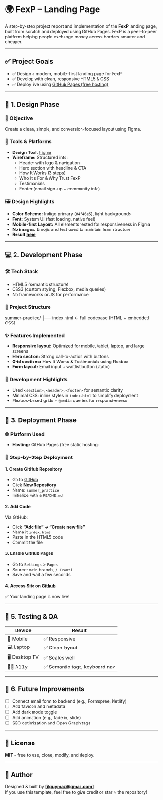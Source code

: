 # 🌍 FexP – Landing Page

A step-by-step project report and implementation of the **FexP** landing page, built from scratch and deployed using GitHub Pages. FexP is a peer-to-peer platform helping people exchange money across borders smarter and cheaper.

---

## ✅ Project Goals

- ✅ Design a modern, mobile-first landing page for FexP
- ✅ Develop with clean, responsive HTML5 & CSS
- ✅ Deploy live using [GitHub Pages (free hosting)](https://itguymax.github.io/summer_practice/)

---

## 🧩 1. Design Phase

### 🎯 Objective

Create a clean, simple, and conversion-focused layout using Figma.

### 📐 Tools & Platforms

- **Design Tool:** [Figma](https://figma.com)
- **Wireframe:** Structured into:
  - Header with logo & navigation
  - Hero section with headline & CTA
  - How It Works (3 steps)
  - Who It's For & Why Trust FexP
  - Testimonials
  - Footer (email sign-up + community info)

### 🖼️ Design Highlights

- **Color Scheme:** Indigo primary (`#4f46e5`), light backgrounds
- **Font:** System UI (fast loading, native feel)
- **Mobile-first Layout:** All elements tested for responsiveness in Figma
- **No images:** Emojis and text used to maintain lean structure
- **Result [here](https://www.figma.com/design/wNBOpudtQBnpNOGkHiq8FW/Summer-Practice?node-id=11-2&t=3JYwSjFyO47X9sh5-0)**

---

## 💻 2. Development Phase

### 🛠️ Tech Stack

- HTML5 (semantic structure)
- CSS3 (custom styling, Flexbox, media queries)
- No frameworks or JS for performance

### 📁 Project Structure

summer-practice/
├── index.html ← Full codebase (HTML + embedded CSS)

### ✨ Features Implemented

- **Responsive layout:** Optimized for mobile, tablet, laptop, and large screens
- **Hero section:** Strong call-to-action with buttons
- **Grid sections:** How It Works & Testimonials using Flexbox
- **Form layout:** Email input + waitlist button (static)

### 🧱 Development Highlights

- Used `<section>`, `<header>`, `<footer>` for semantic clarity
- Minimal CSS: inline styles in `index.html` to simplify deployment
- Flexbox-based grids + `@media` queries for responsiveness

---

## 🚀 3. Deployment Phase

### 🌐 Platform Used

- **Hosting:** GitHub Pages (free static hosting)

### 🧭 Step-by-Step Deployment

#### 1. Create GitHub Repository

- Go to [GitHub](https://github.com)
- Click **New Repository**
- Name: `summer_practice`
- Initialize with a `README.md`

#### 2. Add Code

Via GitHub:

- Click **“Add file” → “Create new file”**
- Name it `index.html`
- Paste in the HTML5 code
- Commit the file

#### 3. Enable GitHub Pages

- Go to `Settings` > `Pages`
- Source: `main` branch, `/ (root)`
- Save and wait a few seconds

#### 4. Access Site on [Github](https://itguymax.github.io/summer_practice/)

✅ Your landing page is now live!

---

## 🧪 5. Testing & QA

| Device        | Result                         |
| ------------- | ------------------------------ |
| 📱 Mobile     | ✅ Responsive                  |
| 💻 Laptop     | ✅ Clean layout                |
| 🖥️ Desktop TV | ✅ Scales well                 |
| 🧑‍🦯 A11y       | ✅ Semantic tags, keyboard nav |

---

## 🔧 6. Future Improvements

- [ ] Connect email form to backend (e.g., Formspree, Netlify)
- [ ] Add favicon and metadata
- [ ] Add dark mode toggle
- [ ] Add animation (e.g., fade in, slide)
- [ ] SEO optimization and Open Graph tags

---

## 📃 License

**MIT** – free to use, clone, modify, and deploy.

---

## 🙌 Author

Designed & built by **[itguymax@gmail.com]**  
If you use this template, feel free to give credit or star ⭐ the repository!
